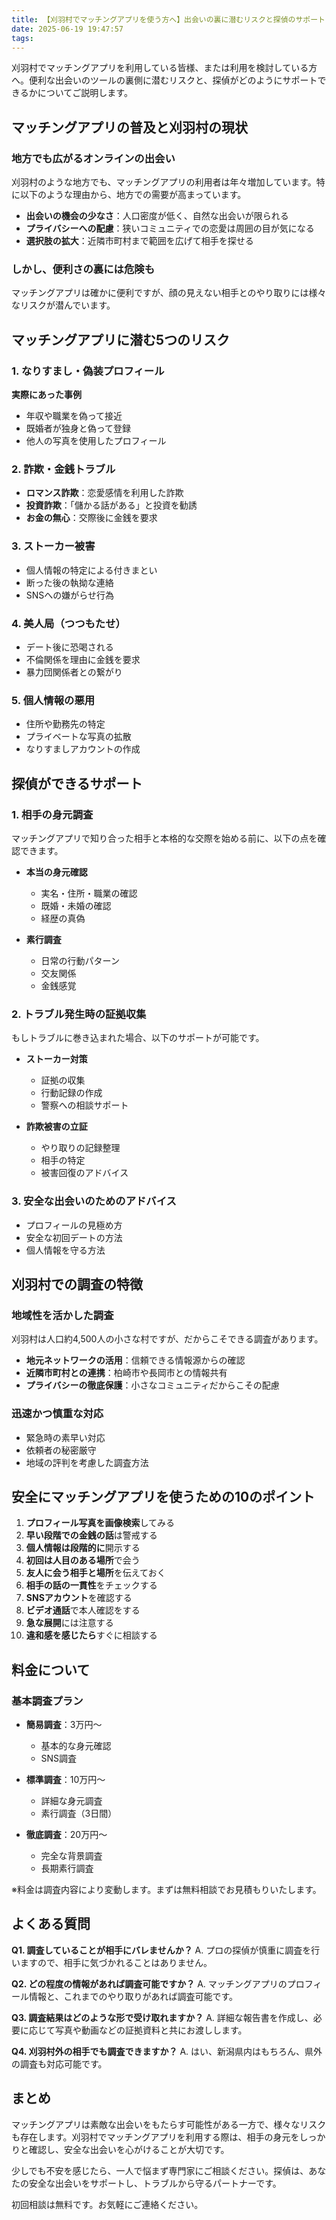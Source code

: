 ```yaml
---
title: 【刈羽村でマッチングアプリを使う方へ】出会いの裏に潜むリスクと探偵のサポート
date: 2025-06-19 19:47:57
tags:
---
```


刈羽村でマッチングアプリを利用している皆様、または利用を検討している方へ。便利な出会いのツールの裏側に潜むリスクと、探偵がどのようにサポートできるかについてご説明します。

## マッチングアプリの普及と刈羽村の現状

### 地方でも広がるオンラインの出会い

刈羽村のような地方でも、マッチングアプリの利用者は年々増加しています。特に以下のような理由から、地方での需要が高まっています。

- **出会いの機会の少なさ**：人口密度が低く、自然な出会いが限られる
- **プライバシーへの配慮**：狭いコミュニティでの恋愛は周囲の目が気になる
- **選択肢の拡大**：近隣市町村まで範囲を広げて相手を探せる

### しかし、便利さの裏には危険も

マッチングアプリは確かに便利ですが、顔の見えない相手とのやり取りには様々なリスクが潜んでいます。

## マッチングアプリに潜む5つのリスク

### 1. なりすまし・偽装プロフィール

**実際にあった事例**
- 年収や職業を偽って接近
- 既婚者が独身と偽って登録
- 他人の写真を使用したプロフィール

### 2. 詐欺・金銭トラブル

- **ロマンス詐欺**：恋愛感情を利用した詐欺
- **投資詐欺**：「儲かる話がある」と投資を勧誘
- **お金の無心**：交際後に金銭を要求

### 3. ストーカー被害

- 個人情報の特定による付きまとい
- 断った後の執拗な連絡
- SNSへの嫌がらせ行為

### 4. 美人局（つつもたせ）

- デート後に恐喝される
- 不倫関係を理由に金銭を要求
- 暴力団関係者との繋がり

### 5. 個人情報の悪用

- 住所や勤務先の特定
- プライベートな写真の拡散
- なりすましアカウントの作成

## 探偵ができるサポート

### 1. 相手の身元調査

マッチングアプリで知り合った相手と本格的な交際を始める前に、以下の点を確認できます。

- **本当の身元確認**
  - 実名・住所・職業の確認
  - 既婚・未婚の確認
  - 経歴の真偽

- **素行調査**
  - 日常の行動パターン
  - 交友関係
  - 金銭感覚

### 2. トラブル発生時の証拠収集

もしトラブルに巻き込まれた場合、以下のサポートが可能です。

- **ストーカー対策**
  - 証拠の収集
  - 行動記録の作成
  - 警察への相談サポート

- **詐欺被害の立証**
  - やり取りの記録整理
  - 相手の特定
  - 被害回復のアドバイス

### 3. 安全な出会いのためのアドバイス

- プロフィールの見極め方
- 安全な初回デートの方法
- 個人情報を守る方法

## 刈羽村での調査の特徴

### 地域性を活かした調査

刈羽村は人口約4,500人の小さな村ですが、だからこそできる調査があります。

- **地元ネットワークの活用**：信頼できる情報源からの確認
- **近隣市町村との連携**：柏崎市や長岡市との情報共有
- **プライバシーの徹底保護**：小さなコミュニティだからこその配慮

### 迅速かつ慎重な対応

- 緊急時の素早い対応
- 依頼者の秘密厳守
- 地域の評判を考慮した調査方法

## 安全にマッチングアプリを使うための10のポイント

1. **プロフィール写真を画像検索**してみる
2. **早い段階での金銭の話**は警戒する
3. **個人情報は段階的に**開示する
4. **初回は人目のある場所**で会う
5. **友人に会う相手と場所**を伝えておく
6. **相手の話の一貫性**をチェックする
7. **SNSアカウント**を確認する
8. **ビデオ通話**で本人確認をする
9. **急な展開**には注意する
10. **違和感を感じたら**すぐに相談する

## 料金について

### 基本調査プラン

- **簡易調査**：3万円～
  - 基本的な身元確認
  - SNS調査

- **標準調査**：10万円～
  - 詳細な身元調査
  - 素行調査（3日間）

- **徹底調査**：20万円～
  - 完全な背景調査
  - 長期素行調査

※料金は調査内容により変動します。まずは無料相談でお見積もりいたします。

## よくある質問

**Q1. 調査していることが相手にバレませんか？**
A. プロの探偵が慎重に調査を行いますので、相手に気づかれることはありません。

**Q2. どの程度の情報があれば調査可能ですか？**
A. マッチングアプリのプロフィール情報と、これまでのやり取りがあれば調査可能です。

**Q3. 調査結果はどのような形で受け取れますか？**
A. 詳細な報告書を作成し、必要に応じて写真や動画などの証拠資料と共にお渡しします。

**Q4. 刈羽村外の相手でも調査できますか？**
A. はい、新潟県内はもちろん、県外の調査も対応可能です。

## まとめ

マッチングアプリは素敵な出会いをもたらす可能性がある一方で、様々なリスクも存在します。刈羽村でマッチングアプリを利用する際は、相手の身元をしっかりと確認し、安全な出会いを心がけることが大切です。

少しでも不安を感じたら、一人で悩まず専門家にご相談ください。探偵は、あなたの安全な出会いをサポートし、トラブルから守るパートナーです。

初回相談は無料です。お気軽にご連絡ください。
